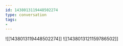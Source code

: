 ```yaml
---
id: 1438013119448502274
type: conversation
tags:
- 
---
```

![[1438013119448502274]]
![[1438013121159786502]]

